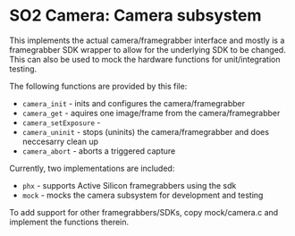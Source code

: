 SO2 Camera: Camera subsystem
============================

This implements the actual camera/framegrabber interface and
mostly is a framegrabber SDK wrapper to allow for the underlying SDK
to be changed. This can also be used to mock the hardware functions
for unit/integration testing.

The following functions are provided by this file:

- `camera_init` - inits and configures the camera/framegrabber
- `camera_get` - aquires one image/frame from the camera/framegrabber
- `camera_setExposure` -
- `camera_uninit` - stops (uninits) the camera/framegrabber and does neccesarry clean up
- `camera_abort` - aborts a triggered capture

Currently, two implementations are included:

- `phx` - supports Active Silicon framegrabbers using the sdk
- `mock` - mocks the camera subsystem for development and testing

To add support for other framegrabbers/SDKs, copy mock/camera.c and
implement the functions therein.
